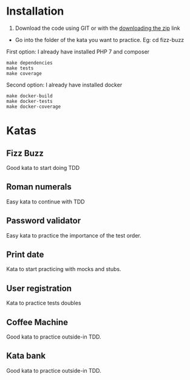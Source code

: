 # Installation
1. Download the code using GIT or with the [downloading the zip](https://github.com/luisrovirosa/katas-php/archive/master.zip) link
- Go into the folder of the kata you want to practice. Eg: cd fizz-buzz

First option: I already have installed PHP 7 and composer

    make dependencies
    make tests
    make coverage

Second option: I already have installed docker

    make docker-build
    make docker-tests
    make docker-coverage
    
# Katas
## Fizz Buzz
Good kata to start doing TDD
## Roman numerals
Easy kata to continue with TDD
## Password validator
Easy kata to practice the importance of the test order.
## Print date
Kata to start practicing with mocks and stubs.
## User registration
Kata to practice tests doubles
## Coffee Machine
Good kata to practice outside-in TDD.
## Kata bank
Good kata to practice outside-in TDD.
